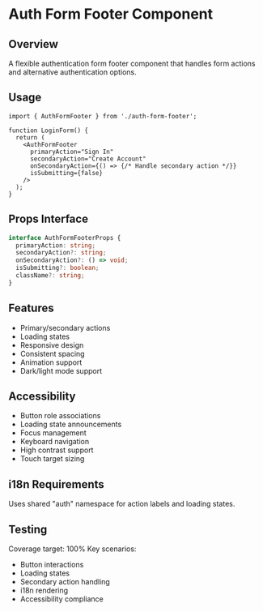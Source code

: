 
# Auth Form Footer Component

## Overview
A flexible authentication form footer component that handles form actions and alternative authentication options.

## Usage
```tsx
import { AuthFormFooter } from './auth-form-footer';

function LoginForm() {
  return (
    <AuthFormFooter 
      primaryAction="Sign In"
      secondaryAction="Create Account"
      onSecondaryAction={() => {/* Handle secondary action */}}
      isSubmitting={false}
    />
  );
}
```

## Props Interface
```typescript
interface AuthFormFooterProps {
  primaryAction: string;
  secondaryAction?: string;
  onSecondaryAction?: () => void;
  isSubmitting?: boolean;
  className?: string;
}
```

## Features
- Primary/secondary actions
- Loading states
- Responsive design
- Consistent spacing
- Animation support
- Dark/light mode support

## Accessibility
- Button role associations
- Loading state announcements
- Focus management
- Keyboard navigation
- High contrast support
- Touch target sizing

## i18n Requirements
Uses shared "auth" namespace for action labels and loading states.

## Testing
Coverage target: 100%
Key scenarios:
- Button interactions
- Loading states
- Secondary action handling
- i18n rendering
- Accessibility compliance
